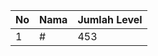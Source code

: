 | No | Nama            | Jumlah Level |
|----|-----------------|--------------|
| 1  | #    |    453        |
